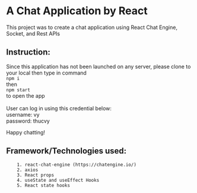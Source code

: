 # A Chat Application by React

This project was to create a chat application using React Chat Engine, Socket, and Rest APIs

## Instruction:
Since this application has not been launched on any server, please clone to your local then type in command\
`npm i`\
then \
`npm start` \
to open the app\
\
User can log in using this credential below:\
username: vy\
password: thucvy

Happy chatting!

## Framework/Technologies used: 
		1. react-chat-engine (https://chatengine.io/)
		2. axios
		3. React props
		4. useState and useEffect Hooks
		5. React state hooks

